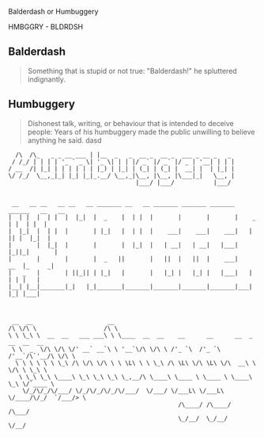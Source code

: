 Balderdash or Humbuggery

HMBGGRY - BLDRDSH

## Balderdash
> Something that is stupid or not true:
> "Balderdash!" he spluttered indignantly.

## Humbuggery
> Dishonest talk, writing, or behaviour that is intended to deceive people:
> Years of his humbuggery made the public unwilling to believe anything he said.
dasd

      /\  /\_   _ _ __ ___ | |__  _   _  __ _  __ _  ___ _ __ _   _ 
     / /_/ | | | | '_ ` _ \| '_ \| | | |/ _` |/ _` |/ _ | '__| | | |
    / __  /| |_| | | | | | | |_) | |_| | (_| | (_| |  __| |  | |_| |
    \/ /_/  \__,_|_| |_| |_|_.__/ \__,_|\__, |\__, |\___|_|   \__, |
                                        |___/ |___/           |___/ 


     __   __ __   __ __   __ _______ __   __ _______ _______ _______ ______   __   __ 
    |  | |  |  | |  |  |_|  |  _    |  | |  |       |       |       |    _ | |  | |  |
    |  |_|  |  | |  |       | |_|   |  | |  |    ___|    ___|    ___|   | || |  |_|  |
    |       |  |_|  |       |       |  |_|  |   | __|   | __|   |___|   |_||_|       |
    |       |       |       |  _   ||       |   ||  |   ||  |    ___|    __  |_     _|
    |   _   |       | ||_|| | |_|   |       |   |_| |   |_| |   |___|   |  | | |   |  
    |__| |__|_______|_|   |_|_______|_______|_______|_______|_______|___|  |_| |___|  



     __  __                     __                                                      
    /\ \/\ \                   /\ \                                                     
    \ \ \_\ \  __  __   ___ ___\ \ \____  __  __    __      __      __  _ __  __  __    
     \ \  _  \/\ \/\ \/' __` __`\ \ '__`\/\ \/\ \ /'_ `\  /'_ `\  /'__`/\`'__/\ \/\ \   
      \ \ \ \ \ \ \_\ /\ \/\ \/\ \ \ \L\ \ \ \_\ /\ \L\ \/\ \L\ \/\  __\ \ \/\ \ \_\ \  
       \ \_\ \_\ \____\ \_\ \_\ \_\ \_,__/\ \____\ \____ \ \____ \ \____\ \_\ \/`____ \ 
        \/_/\/_/\/___/ \/_/\/_/\/_/\/___/  \/___/ \/___L\ \/___L\ \/____/\/_/  `/___/> \
                                                    /\____/ /\____/               /\___/
                                                    \_/__/  \_/__/                \/__/ 